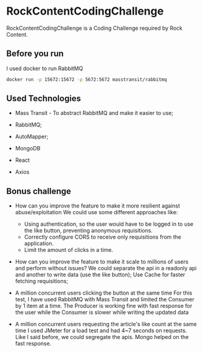 
# RockContentCodingChallenge

RockContentCodingChallenge is a Coding Challenge required by Rock Content.

## Before you run

I used docker to run RabbitMQ

```bash
docker run -p 15672:15672 -p 5672:5672 masstransit/rabbitmq
```

## Used Technologies

* Mass Transit - To abstract RabbitMQ and make it easier to use;
* RabbitMQ;
* AutoMapper;
* MongoDB


* React
* Axios

## Bonus challenge

* How can you improve the feature to make it more resilient against abuse/exploitation
We could use some different approaches like: 
  * Using authentication, so the user would have to be logged in to use the like button, preventing anonymous requisitions.
  * Correctly configure CORS to receive only requisitions from the application.
  * Limit the amount of clicks in a time.
  
* How can you improve the feature to make it scale to millions of users and perform without issues?
We could separate the api in a readonly api and another to write data (use the like button);
Use Cache for faster fetching requisitions;

* A million concurrent users clicking the button at the same time
For this test, I have used RabbitMQ with Mass Transit and limited the Consumer by 1 item at a time. The Producer is working fine with fast response for the user while the Consumer is slower while writing the updated data

* A million concurrent users requesting the article's like count at the same time
I used JMeter for a load test and had 4~7 seconds on requests. Like I said before, we could segregate the apis. Mongo helped on the fast response.
